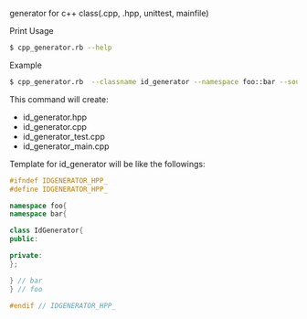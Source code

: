 generator for c++ class(.cpp, .hpp, unittest, mainfile)

Print Usage
```bash
$ cpp_generator.rb --help
```

Example
```bash
$ cpp_generator.rb  --classname id_generator --namespace foo::bar --source-name-convention snake --class-name-convention upper_camel --main
```

This command will create:

- id_generator.hpp
- id_generator.cpp
- id_generator_test.cpp
- id_generator_main.cpp

Template for id_generator will be like the followings:

```cpp
#ifndef IDGENERATOR_HPP_
#define IDGENERATOR_HPP_

namespace foo{
namespace bar{

class IdGenerator{
public:

private:
};

} // bar
} // foo

#endif // IDGENERATOR_HPP_
```
